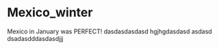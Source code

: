 # Mexico_winter

Mexico in January was PERFECT!
dasdasdasdasd
hgjhgdasdasd
asdasd
dsadasdddasdasdjjj